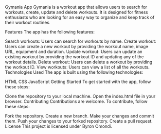 Gymania App
Gymania is a workout app that allows users to search for workouts, create, update and delete workouts. It is designed for fitness enthusiasts who are looking for an easy way to organize and keep track of their workout routines.

Features
The app has the following features:

Search workouts: Users can search for workouts by name.
Create workout: Users can create a new workout by providing the workout name, image URL, equipment and duration.
Update workout: Users can update an existing workout by providing the workout ID and updating any of the workout details.
Delete workout: Users can delete a workout by providing the workout ID.
View workouts: Users can view a list of all the workouts.
Technologies Used
The app is built using the following technologies:

HTML
CSS
JavaScript
Getting Started
To get started with the app, follow these steps:

Clone the repository to your local machine.
Open the index.html file in your browser.
Contributing
Contributions are welcome. To contribute, follow these steps:

Fork the repository.
Create a new branch.
Make your changes and commit them.
Push your changes to your forked repository.
Create a pull request.
License
This project is licensed under Byron Omondi.